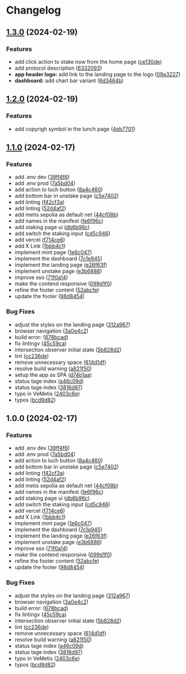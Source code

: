 # Changelog

## [1.3.0](https://github.com/Velix-protocol/velix-frontend/compare/v1.2.0...v1.3.0) (2024-02-19)


### Features

* add click action to stake now from the home page ([ce130de](https://github.com/Velix-protocol/velix-frontend/commit/ce130deb14c56e9dbcbb002411f400b93fb985c7))
* add protocol description ([6332093](https://github.com/Velix-protocol/velix-frontend/commit/63320936ae11208d190ea906f364ffb81f2ed643))
* **app header logo:** add link to the landing page to the logo ([09a3227](https://github.com/Velix-protocol/velix-frontend/commit/09a32279ce7e6b251ddde6b30406460d90ffb756))
* **dashboard:** add chart bar variant ([6d3464b](https://github.com/Velix-protocol/velix-frontend/commit/6d3464b90c8657b8ffabfa0b83750ab60fafe954))

## [1.2.0](https://github.com/Velix-protocol/velix-frontend/compare/v1.1.0...v1.2.0) (2024-02-19)


### Features

* add copyrigh symbol in the lunch page ([4eb7701](https://github.com/Velix-protocol/velix-frontend/commit/4eb7701a5c1932e6262d0cd5b737f1055fc20842))

## [1.1.0](https://github.com/Velix-protocol/velix-frontend/compare/v1.0.0...v1.1.0) (2024-02-17)


### Features

* add .env dev ([39ff4f6](https://github.com/Velix-protocol/velix-frontend/commit/39ff4f61de860705b0c5b3dc30e96a0d86f050a8))
* add .env prod ([7a5bd04](https://github.com/Velix-protocol/velix-frontend/commit/7a5bd044d7966fd3162492ede87f96f500bf3bdc))
* add action to luch button ([8a4c460](https://github.com/Velix-protocol/velix-frontend/commit/8a4c460ec57d882d9fa2eb7f7d6363ec5b386c94))
* add bottom bar in unstake page ([c5e7402](https://github.com/Velix-protocol/velix-frontend/commit/c5e7402fd2444882ba0409659c330708a22ecda2))
* add linting ([f42cf3a](https://github.com/Velix-protocol/velix-frontend/commit/f42cf3a60cc89d4345594f89fcc1d23b392f411a))
* add linting ([52d4af2](https://github.com/Velix-protocol/velix-frontend/commit/52d4af210adfe46abc81fb8159e55631c317a99b))
* add metis sepolia as default net ([44cf08b](https://github.com/Velix-protocol/velix-frontend/commit/44cf08b0e65fd3eab674b475e1410811cd16a952))
* add names in the manifest ([fe6f96c](https://github.com/Velix-protocol/velix-frontend/commit/fe6f96cf6d9823a91b742777fe0e1e3e690f199c))
* add staking page ui ([db6b96c](https://github.com/Velix-protocol/velix-frontend/commit/db6b96c9bfbc46e407b77c5192543b0c2c3eb6f4))
* add switch the staking input ([cd5c946](https://github.com/Velix-protocol/velix-frontend/commit/cd5c946a32f457a7f42119bfee625a16089f84b0))
* add vercel ([f714ce6](https://github.com/Velix-protocol/velix-frontend/commit/f714ce61e1d1cd2f00e7e39c39f9d36e3b5dbf54))
* add X Link ([1bbb4c1](https://github.com/Velix-protocol/velix-frontend/commit/1bbb4c10e16aebcd8fe3b366bec1854a419932c5))
* implement mint page ([1e6c047](https://github.com/Velix-protocol/velix-frontend/commit/1e6c04722dbad392e82f92417b89fb6ae1d9faf4))
* implement the dashboard ([7c1e945](https://github.com/Velix-protocol/velix-frontend/commit/7c1e945052b3675e147747c99d9b246c6214e0e3))
* implement the landing page ([e26f63f](https://github.com/Velix-protocol/velix-frontend/commit/e26f63f9ae70805a7f0076419ac7d831bfe5a268))
* implement unstake page ([e3b6888](https://github.com/Velix-protocol/velix-frontend/commit/e3b6888ee9d836a8cc1ca3fce198cb4410faaea7))
* improve sso ([71f0a14](https://github.com/Velix-protocol/velix-frontend/commit/71f0a1437d042c5eb53112e131f2484001b45dcc))
* make the contend responsive ([099d1f0](https://github.com/Velix-protocol/velix-frontend/commit/099d1f02ff749bac9f511adf4bede3fc9493c160))
* refine the footer content ([52abcfe](https://github.com/Velix-protocol/velix-frontend/commit/52abcfef80b693ef4e118c6ef32e2631aaaca834))
* update the footer ([98d8454](https://github.com/Velix-protocol/velix-frontend/commit/98d84549732fd5038bead96f45b01e119092eb06))


### Bug Fixes

* adjust the styles on the landing page ([312a967](https://github.com/Velix-protocol/velix-frontend/commit/312a96717d0a503c162b03fea65f486aa7c4c348))
* browser navigation ([3a0e4c2](https://github.com/Velix-protocol/velix-frontend/commit/3a0e4c2a3242f278b306018d169e1b04a98d4595))
* build error: ([678bcad](https://github.com/Velix-protocol/velix-frontend/commit/678bcad887d5af3dad4fbd5f2ed43daf2558f084))
* fix lintingv ([45c59ca](https://github.com/Velix-protocol/velix-frontend/commit/45c59ca45266b46605ca86358d1b51817f43a986))
* intersection observer initial state ([5b828d2](https://github.com/Velix-protocol/velix-frontend/commit/5b828d20f732d66e68dd873d3e0bad9e87a019e7))
* lint ([cc236de](https://github.com/Velix-protocol/velix-frontend/commit/cc236de3772a912383c69bba29b705526d3e9ce3))
* remove unnecessary space ([614d1df](https://github.com/Velix-protocol/velix-frontend/commit/614d1dface3e31a78d0f4b1e27a7c9695fedbe05))
* resolve build warning ([a821f50](https://github.com/Velix-protocol/velix-frontend/commit/a821f5065f2441c501356f3b3a2dc8f2ffa2101e))
* setup the app as SPA ([d74b1aa](https://github.com/Velix-protocol/velix-frontend/commit/d74b1aa9317089abd108d2fbe7eaf9b8a08e7a3d))
* status tage index ([a46c09d](https://github.com/Velix-protocol/velix-frontend/commit/a46c09d94c5c50ea1a693823586900de89d32035))
* status tage index ([3816d97](https://github.com/Velix-protocol/velix-frontend/commit/3816d97c96dcdf7f91c3f01362ab11ee8dc6f943))
* typo in VeMetis ([2403c6e](https://github.com/Velix-protocol/velix-frontend/commit/2403c6eb377e06dc70c351421dcd269d493fbb8e))
* typos ([bcd9d82](https://github.com/Velix-protocol/velix-frontend/commit/bcd9d8242e42536dfcd7325f563086f5782b32af))

## 1.0.0 (2024-02-17)


### Features

* add .env dev ([39ff4f6](https://github.com/Velix-protocol/velix-frontend/commit/39ff4f61de860705b0c5b3dc30e96a0d86f050a8))
* add .env prod ([7a5bd04](https://github.com/Velix-protocol/velix-frontend/commit/7a5bd044d7966fd3162492ede87f96f500bf3bdc))
* add action to luch button ([8a4c460](https://github.com/Velix-protocol/velix-frontend/commit/8a4c460ec57d882d9fa2eb7f7d6363ec5b386c94))
* add bottom bar in unstake page ([c5e7402](https://github.com/Velix-protocol/velix-frontend/commit/c5e7402fd2444882ba0409659c330708a22ecda2))
* add linting ([f42cf3a](https://github.com/Velix-protocol/velix-frontend/commit/f42cf3a60cc89d4345594f89fcc1d23b392f411a))
* add linting ([52d4af2](https://github.com/Velix-protocol/velix-frontend/commit/52d4af210adfe46abc81fb8159e55631c317a99b))
* add metis sepolia as default net ([44cf08b](https://github.com/Velix-protocol/velix-frontend/commit/44cf08b0e65fd3eab674b475e1410811cd16a952))
* add names in the manifest ([fe6f96c](https://github.com/Velix-protocol/velix-frontend/commit/fe6f96cf6d9823a91b742777fe0e1e3e690f199c))
* add staking page ui ([db6b96c](https://github.com/Velix-protocol/velix-frontend/commit/db6b96c9bfbc46e407b77c5192543b0c2c3eb6f4))
* add switch the staking input ([cd5c946](https://github.com/Velix-protocol/velix-frontend/commit/cd5c946a32f457a7f42119bfee625a16089f84b0))
* add vercel ([f714ce6](https://github.com/Velix-protocol/velix-frontend/commit/f714ce61e1d1cd2f00e7e39c39f9d36e3b5dbf54))
* add X Link ([1bbb4c1](https://github.com/Velix-protocol/velix-frontend/commit/1bbb4c10e16aebcd8fe3b366bec1854a419932c5))
* implement mint page ([1e6c047](https://github.com/Velix-protocol/velix-frontend/commit/1e6c04722dbad392e82f92417b89fb6ae1d9faf4))
* implement the dashboard ([7c1e945](https://github.com/Velix-protocol/velix-frontend/commit/7c1e945052b3675e147747c99d9b246c6214e0e3))
* implement the landing page ([e26f63f](https://github.com/Velix-protocol/velix-frontend/commit/e26f63f9ae70805a7f0076419ac7d831bfe5a268))
* implement unstake page ([e3b6888](https://github.com/Velix-protocol/velix-frontend/commit/e3b6888ee9d836a8cc1ca3fce198cb4410faaea7))
* improve sso ([71f0a14](https://github.com/Velix-protocol/velix-frontend/commit/71f0a1437d042c5eb53112e131f2484001b45dcc))
* make the contend responsive ([099d1f0](https://github.com/Velix-protocol/velix-frontend/commit/099d1f02ff749bac9f511adf4bede3fc9493c160))
* refine the footer content ([52abcfe](https://github.com/Velix-protocol/velix-frontend/commit/52abcfef80b693ef4e118c6ef32e2631aaaca834))
* update the footer ([98d8454](https://github.com/Velix-protocol/velix-frontend/commit/98d84549732fd5038bead96f45b01e119092eb06))


### Bug Fixes

* adjust the styles on the landing page ([312a967](https://github.com/Velix-protocol/velix-frontend/commit/312a96717d0a503c162b03fea65f486aa7c4c348))
* browser navigation ([3a0e4c2](https://github.com/Velix-protocol/velix-frontend/commit/3a0e4c2a3242f278b306018d169e1b04a98d4595))
* build error: ([678bcad](https://github.com/Velix-protocol/velix-frontend/commit/678bcad887d5af3dad4fbd5f2ed43daf2558f084))
* fix lintingv ([45c59ca](https://github.com/Velix-protocol/velix-frontend/commit/45c59ca45266b46605ca86358d1b51817f43a986))
* intersection observer initial state ([5b828d2](https://github.com/Velix-protocol/velix-frontend/commit/5b828d20f732d66e68dd873d3e0bad9e87a019e7))
* lint ([cc236de](https://github.com/Velix-protocol/velix-frontend/commit/cc236de3772a912383c69bba29b705526d3e9ce3))
* remove unnecessary space ([614d1df](https://github.com/Velix-protocol/velix-frontend/commit/614d1dface3e31a78d0f4b1e27a7c9695fedbe05))
* resolve build warning ([a821f50](https://github.com/Velix-protocol/velix-frontend/commit/a821f5065f2441c501356f3b3a2dc8f2ffa2101e))
* status tage index ([a46c09d](https://github.com/Velix-protocol/velix-frontend/commit/a46c09d94c5c50ea1a693823586900de89d32035))
* status tage index ([3816d97](https://github.com/Velix-protocol/velix-frontend/commit/3816d97c96dcdf7f91c3f01362ab11ee8dc6f943))
* typo in VeMetis ([2403c6e](https://github.com/Velix-protocol/velix-frontend/commit/2403c6eb377e06dc70c351421dcd269d493fbb8e))
* typos ([bcd9d82](https://github.com/Velix-protocol/velix-frontend/commit/bcd9d8242e42536dfcd7325f563086f5782b32af))
